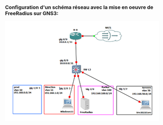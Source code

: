 ### Configuration d'un schéma réseau avec la mise en oeuvre de FreeRadius sur GNS3:

![images/image1](images/image1.png)
